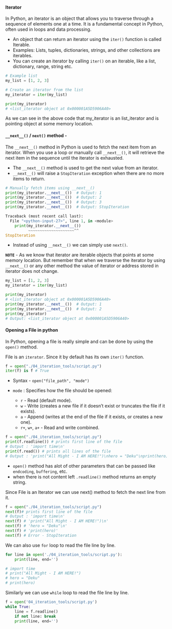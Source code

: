 #### Iterator

In Python, an iterator is an object that allows you to traverse through a sequence of elements one at a time. It is a fundamental concept in Python, often used in loops and data processing.

- An object that can return an iterator using the `iter()` function is called Iterable.
- Examples: Lists, tuples, dictionaries, strings, and other collections are iterables.
- You can create an iterator by calling `iter()` on an iterable, like a list, dictionary, range, string etc.

```python
# Example list
my_list = [1, 2, 3]

# Create an iterator from the list
my_iterator = iter(my_list)

print(my_iterator)
# <list_iterator object at 0x000001A5D5906A40>

```

As we can see in the above code that my_iterator is an list_iterator and is pointing object at some memory location.

#### `__next__()` / `next()` method - 

The `__next__()` method in Python is used to fetch the next item from an iterator. When you use a loop or manually call `__next__()`, it will retrieve the next item in the sequence until the iterator is exhausted.

- The `__next__()` method is used to get the next value from an iterator.
- `__next__()` will raise a `StopIteration` exception when there are no more items to return.

```python
# Manually fetch items using __next__()
print(my_iterator.__next__())  # Output: 1
print(my_iterator.__next__())  # Output: 2
print(my_iterator.__next__())  # Output: 3
print(my_iterator.__next__())  # Output: StopIteration

Traceback (most recent call last):
  File "<python-input-27>", line 1, in <module>
    print(my_iterator.__next__())
          ~~~~~~~~~~~~~~~~~~~~^^
StopIteration
```

- Instead of using `__next__()` we can simply use `next()`.

**`NOTE`** - As we know that iterator are iterable objects that points at some memory location. But remember that when we traverse the iterator by using `__next__()` or any other method the value of iterator or address stored in iterator does not change.

```python
my_list = [1, 2, 3]
my_iterator = iter(my_list)

print(my_iterator)
# <list_iterator object at 0x000001A5D5906A40>
print(my_iterator.__next__())  # Output: 1
print(my_iterator.__next__())  # Output: 2
print(my_iterator)  
# Output: <list_iterator object at 0x000001A5D5906A40>
```

#### Opening a File in python

In Python, opening a file is really simple and can be done by using the `open()` method.

File is an `iterator`. Since it by default has its own `iter()` function.

```python
f = open("./04_iteration_tools/script.py")
iter(f) is f # True
```

- Syntax - `open("file_path", "mode")`
- `mode` : Specifies how the file should be opened:

  - `r` - Read (default mode).
  - `w` - Write (creates a new file if it doesn’t exist or truncates the file if it exists).
  - `a` - Append (writes at the end of the file if it exists, or creates a new one).
  - `r+`, `w+`, `a+` - Read and write combined.

```python
f = open("./04_iteration_tools/script.py")
print(f.readline()) # prints first line of the file
# Output : 'import time\n'
print(f.read()) # prints all lines of the file
# Output : 'print("All Might - I AM HERE!")\nhero = "Deku"\nprint(hero)\n'
```

- `open()` method has alot of other parameters that can be passed like `endcoding`, `buffering`, etc.
- when there is not content left `.readline()` method returns an empty string.

Since File is an Iterator we can use next() method to fetch the next line from it.

```python
f = open("./04_iteration_tools/script.py")
next(f)# prints first line of the file
# Output : 'import time\n'
next(f) # 'print("All Might - I AM HERE!")\n'
next(f) # 'hero = "Deku"\n'
next(f) # 'print(hero)'
next(f) # Error - StopIteration
```

We can also use `for` loop to read the file line by line.

```python
for line in open('./04_iteration_tools/script.py'):
    print(line, end='')

# import time
# print("All Might - I AM HERE!")
# hero = "Deku"
# print(hero)
```

Similarly we can use `while` loop to read the file line by line.

```python
f = open('04_iteration_tools/script.py')
while True:
    line = f.readline()
    if not line: break
    print(line, end='')
```
